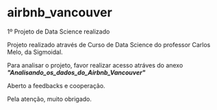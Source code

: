 # airbnb_vancouver
1º Projeto de Data Science realizado


Projeto realizado através de Curso de Data Science do professor Carlos Melo, da Sigmoidal.

Para analisar o projeto, favor realizar acesso atráves do anexo ***"Analisando_os_dados_do_Airbnb_Vancouver"***

Aberto a feedbacks e cooperação.

Pela atenção, muito obrigado.
